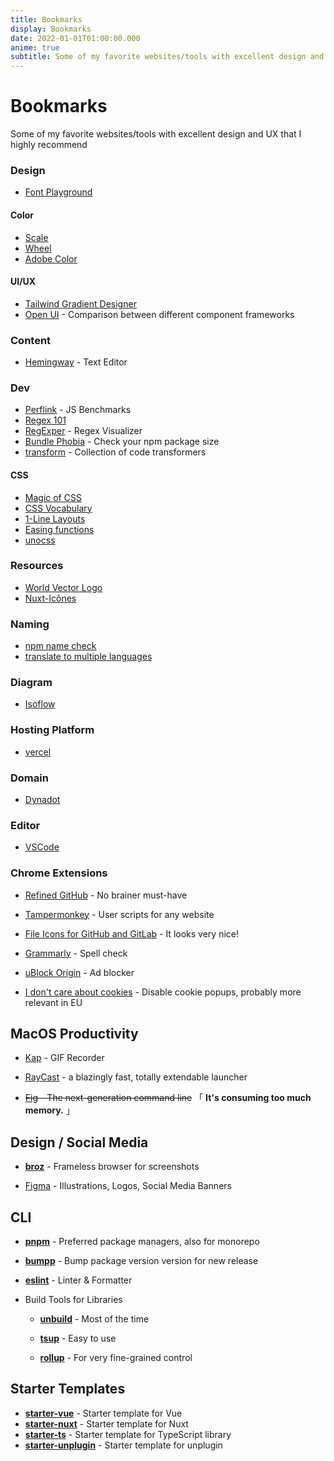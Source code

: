 ```yaml
---
title: Bookmarks
display: Bookmarks
date: 2022-01-01T01:00:00.000
anime: true
subtitle: Some of my favorite websites/tools with excellent design and UX that I highly recommend
---
```


# Bookmarks

<p class="opacity-50! -mt-6 italic">
  Some of my favorite websites/tools with excellent design and UX that I highly recommend
</p>

### Design

- [Font Playground](https://play.typedetail.com/)

#### Color

- [Scale](https://hihayk.github.io/scale/)
- [Wheel](https://hihayk.github.io/wheel/)
- [Adobe Color](https://color.adobe.com/)

#### UI/UX

- [Tailwind Gradient Designer](https://tailwind-gradient-designer.csspost.com/)
- [Open UI](https://open-ui.org/) - Comparison between different component frameworks

### Content

- [Hemingway](http://www.hemingwayapp.com/) - Text Editor

### Dev

- [Perflink](https://perf.link/) - JS Benchmarks
- [Regex 101](https://regex101.com/)
- [RegExper](https://regexper.com/) - Regex Visualizer
- [Bundle Phobia](https://bundlephobia.com/) - Check your npm package size
- [transform](https://transform.tools/) - Collection of code transformers

#### CSS

- [Magic of CSS](https://adamschwartz.co/magic-of-css/)
- [CSS Vocabulary](http://apps.workflower.fi/vocabs/css/en)
- [1-Line Layouts](http://1linelayouts.glitch.me/)
- [Easing functions](https://easings.net/)
- [unocss](https://unocss.dev/)

### Resources

- [World Vector Logo](https://worldvectorlogo.com/)
- [Nuxt-Icônes](https://nuxt-icones.vercel.app/)

### Naming

- [npm name check](https://remarkablemark.org/npm-package-name-checker/)
- [translate to multiple languages](https://smodin.me/translate-one-text-into-multiple-languages)

### Diagram

- [Isoflow](https://isoflow.io/)

### Hosting Platform

- [vercel](https://vercel.com)

### Domain

- [Dynadot](https://www.dynadot.com/)

### Editor

- [VSCode](https://code.visualstudio.com/)

### Chrome Extensions

- [Refined GitHub](https://chrome.google.com/webstore/detail/refined-github/hlepfoohegkhhmjieoechaddaejaokhf) - No brainer must-have

- [Tampermonkey](https://chrome.google.com/webstore/detail/tampermonkey/dhdgffkkebhmkfjojejmpbldmpobfkfo) - User scripts for any website

- [File Icons for GitHub and GitLab](https://chrome.google.com/webstore/detail/file-icons-for-github-and/ficfmibkjjnpogdcfhfokmihanoldbfe) - It looks very nice!

- [Grammarly](https://chrome.google.com/webstore/detail/grammarly-grammar-checker/kbfnbcaeplbcioakkpcpgfkobkghlhen) - Spell check

- [uBlock Origin](https://chrome.google.com/webstore/detail/ublock-origin/cjpalhdlnbpafiamejdnhcphjbkeiagm) - Ad blocker

- [I don't care about cookies](https://chrome.google.com/webstore/detail/i-dont-care-about-cookies/fihnjjcciajhdojfnbdddfaoknhalnja) - Disable cookie popups, probably more relevant in EU

## MacOS Productivity

- [Kap](https://getkap.co/) - GIF Recorder

- [RayCast](https://www.raycast.com/) - a blazingly fast, totally extendable launcher

- ~~[Fig](https://fig.io/) - The next-generation command line~~ 「 **It's consuming too much memory.** 」

## Design / Social Media

- [**broz**](https://github.com/antfu/broz) - Frameless browser for screenshots

- [Figma](https://www.figma.com/) - Illustrations, Logos, Social Media Banners

## CLI

- [**pnpm**](https://pnpm.io/) - Preferred package managers, also for monorepo

- [**bumpp**](https://github.com/antfu/bumpp) - Bump package version version for new release

- [**eslint**](https://eslint.org/) - Linter & Formatter

- Build Tools for Libraries

  - [**unbuild**](https://github.com/unjs/unbuild) - Most of the time

  - [**tsup**](https://github.com/egoist/tsup) - Easy to use

  - [**rollup**](https://rollupjs.org/) - For very fine-grained control


## Starter Templates

- [**starter-vue**](https://github.com/elonehoo/starter-vue) - Starter template for Vue
- [**starter-nuxt**](https://github.com/elonehoo/starter-nuxt) - Starter template for Nuxt
- [**starter-ts**](https://github.com/elonehoo/starter-ts) - Starter template for TypeScript library
- [**starter-unplugin**](https://github.com/elonehoo/starter-unplugin) - Starter template for unplugin

